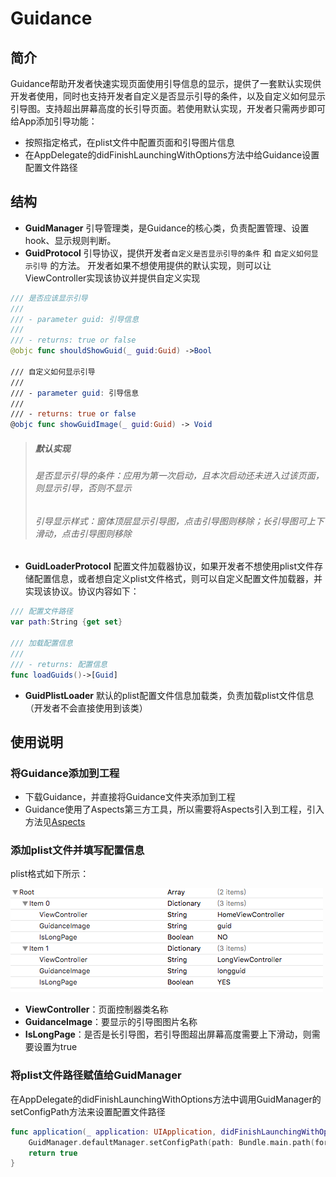 # Guidance
## 简介
Guidance帮助开发者快速实现页面使用引导信息的显示，提供了一套默认实现供开发者使用，同时也支持开发者自定义是否显示引导的条件，以及自定义如何显示引导图。支持超出屏幕高度的长引导页面。若使用默认实现，开发者只需两步即可给App添加引导功能：
* 按照指定格式，在plist文件中配置页面和引导图片信息
* 在AppDelegate的didFinishLaunchingWithOptions方法中给Guidance设置配置文件路径
## 结构
*  **GuidManager**
引导管理类，是Guidance的核心类，负责配置管理、设置hook、显示规则判断。
* **GuidProtocol**
引导协议，提供开发者`自定义是否显示引导的条件` 和 `自定义如何显示引导` 的方法。
开发者如果不想使用提供的默认实现，则可以让ViewController实现该协议并提供自定义实现

```Swift
/// 是否应该显示引导
///
/// - parameter guid: 引导信息
///
/// - returns: true or false
@objc func shouldShowGuid(_ guid:Guid) ->Bool

/// 自定义如何显示引导
///
/// - parameter guid: 引导信息
///
/// - returns: true or false
@objc func showGuidImage(_ guid:Guid) -> Void
```
> ##### 默认实现
> ###### 是否显示引导的条件：应用为第一次启动，且本次启动还未进入过该页面，则显示引导，否则不显示
> ###### 引导显示样式：窗体顶层显示引导图，点击引导图则移除；长引导图可上下滑动，点击引导图则移除

* **GuidLoaderProtocol**
配置文件加载器协议，如果开发者不想使用plist文件存储配置信息，或者想自定义plist文件格式，则可以自定义配置文件加载器，并实现该协议。协议内容如下：
```swift
/// 配置文件路径
var path:String {get set}

/// 加载配置信息
///
/// - returns: 配置信息
func loadGuids()->[Guid]
```
* **GuidPlistLoader**
默认的plist配置文件信息加载类，负责加载plist文件信息（开发者不会直接使用到该类）

## 使用说明
### 将Guidance添加到工程
* 下载Guidance，并直接将Guidance文件夹添加到工程
* Guidance使用了Aspects第三方工具，所以需要将Aspects引入到工程，引入方法见[Aspects](https://github.com/steipete/Aspects)
### 添加plist文件并填写配置信息
plist格式如下所示：

![Alt text](Resource/Guid.png)

* **ViewController**：页面控制器类名称
* **GuidanceImage**：要显示的引导图图片名称
* **IsLongPage**：是否是长引导图，若引导图超出屏幕高度需要上下滑动，则需要设置为true
### 将plist文件路径赋值给GuidManager
在AppDelegate的didFinishLaunchingWithOptions方法中调用GuidManager的setConfigPath方法来设置配置文件路径

```swift
func application(_ application: UIApplication, didFinishLaunchingWithOptions launchOptions: [UIApplicationLaunchOptionsKey: Any]?) -> Bool {
    GuidManager.defaultManager.setConfigPath(path: Bundle.main.path(forResource: "Guidance", ofType: "plist")!)
    return true
}
```
